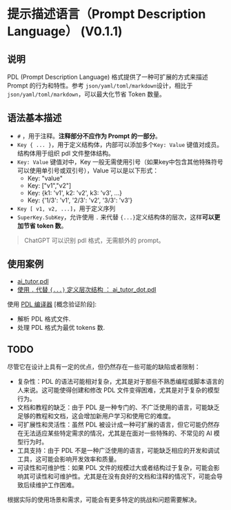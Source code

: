 # 提示描述语言（Prompt Description Language） (V0.1.1)

## 说明

PDL (Prompt Description Language) 格式提供了一种可扩展的方式来描述 Prompt 的行为和特性。参考 `json/yaml/toml/markdown`设计，相比于 `json/yaml/toml/markdown`，可以最大化节省 Token 数量。

## 语法基本描述

- `#` ，用于注释。**注释部分不应作为 Prompt 的一部分**。
- `Key { ... }`，用于定义结构体，内部可以添加多个`Key: Value` 键值对成员。结构体用于组织 pdl 文件整体结构。
- `Key: Value` 键值对中，Key 一般无需使用引号（如果key中包含其他特殊符号可以使用单引号或双引号），Value 可以是以下形式：
    - Key: "value"
    - Key: ["v1","v2"]
    - Key: {k1: 'v1', k2: 'v2', k3: 'v3', ...}
    - Key: {'1/3': 'v1', '2/3': 'v2', '3/3': 'v3'}
- `Key [ v1, v2, ...]`，用于定义序列
- `SuperKey.SubKey`，允许使用 `.` 来代替 `{...}`定义结构体的层次，这样**可以更加节省 token 数**。

> ChatGPT 可以识别 pdl 格式，无需额外的 prompt。

## 使用案例

- [ai_tutor.pdl](./templates/ai_tutor.pdl)
- [使用 `.` 代替 `{...}` 定义层次结构 ： ai_tutor_dot.pdl](./templates/ai_tutor_dot.pdl)

使用 [PDL 编译器](./pdl_compiler/README.md) [概念验证阶段]:

- 解析 PDL 格式文件.
- 处理 PDL 格式为最优 tokens 数.


## TODO

尽管它在设计上具有一定的优点，但仍然存在一些可能的缺陷或者限制：

- 复杂性：PDL 的语法可能相对复杂，尤其是对于那些不熟悉编程或脚本语言的人来说。这可能使得创建和修改 PDL 文件变得困难，尤其是对于复杂的模型行为。
- 文档和教程的缺乏：由于 PDL 是一种专门的、不广泛使用的语言，可能缺乏足够的教程和文档，这会增加新用户学习和使用它的难度。
- 可扩展性和灵活性：虽然 PDL 被设计成一种可扩展的语言，但它可能仍然存在无法适应某些特定需求的情况，尤其是在面对一些特殊的、不常见的 AI 模型行为时。
- 工具支持：由于 PDL 不是一种广泛使用的语言，可能缺乏相应的开发和调试工具，这可能会影响开发效率和质量。
- 可读性和可维护性：如果 PDL 文件的规模过大或者结构过于复杂，可能会影响其可读性和可维护性。尤其是在没有良好的文档和注释的情况下，可能会导致后续维护工作困难。

根据实际的使用场景和需求，可能会有更多特定的挑战和问题需要解决。

